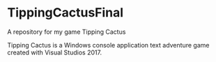 # TippingCactusFinal
A repository for my game Tipping Cactus

Tipping Cactus is a Windows console application text adventure game created with Visual Studios 2017. 
